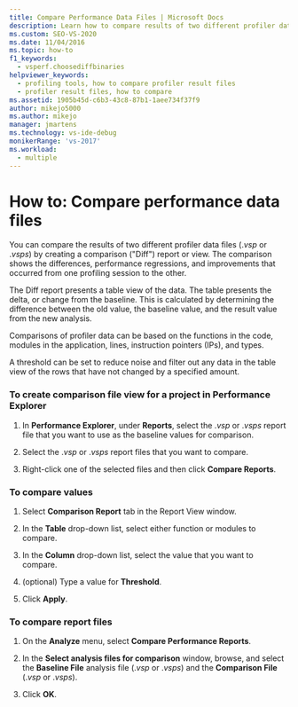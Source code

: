 ```yaml
---
title: Compare Performance Data Files | Microsoft Docs
description: Learn how to compare results of two different profiler data files (.vsp or .vsps) to find differences, performance regressions, and performance improvements.
ms.custom: SEO-VS-2020
ms.date: 11/04/2016
ms.topic: how-to
f1_keywords: 
  - vsperf.choosediffbinaries
helpviewer_keywords: 
  - profiling tools, how to compare profiler result files
  - profiler result files, how to compare
ms.assetid: 1905b45d-c6b3-43c8-87b1-1aee734f37f9
author: mikejo5000
ms.author: mikejo
manager: jmartens
ms.technology: vs-ide-debug
monikerRange: 'vs-2017'
ms.workload: 
  - multiple
---
```

# How to: Compare performance data files
You can compare the results of two different profiler data files (.*vsp* or .*vsps*) by creating a comparison ("Diff") report or view. The comparison shows the differences, performance regressions, and improvements that occurred from one profiling session to the other.

 The Diff report presents a table view of the data. The table presents the delta, or change from the baseline. This is calculated by determining the difference between the old value, the baseline value, and the result value from the new analysis.

 Comparisons of profiler data can be based on the functions in the code, modules in the application, lines, instruction pointers (IPs), and types.

 A threshold can be set to reduce noise and filter out any data in the table view of the rows that have not changed by a specified amount.

### To create comparison file view for a project in Performance Explorer

1. In **Performance Explorer**, under **Reports**, select the .*vsp* or .*vsps* report file that you want to use as the baseline values for comparison.

2. Select the .*vsp* or .*vsps* report files that you want to compare.

3. Right-click one of the selected files and then click **Compare Reports**.

### To compare values

1. Select **Comparison Report** tab in the Report View window.

2. In the **Table** drop-down list, select either function or modules to compare.

3. In the **Column** drop-down list, select the value that you want to compare.

4. (optional) Type a value for **Threshold**.

5. Click **Apply**.

### To compare report files

1. On the **Analyze** menu, select **Compare Performance Reports**.

2. In the **Select analysis files for comparison** window, browse, and select the **Baseline File** analysis file (.*vsp* or .*vsps*) and the **Comparison File** (.*vsp* or .*vsps*).

3. Click **OK**.
